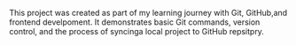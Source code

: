 <p> This project was created as part of my learning journey with Git, GitHub,and frontend develpoment. It demonstrates basic Git commands, version control, and the process of syncinga local project to GitHub repsitpry.</p>